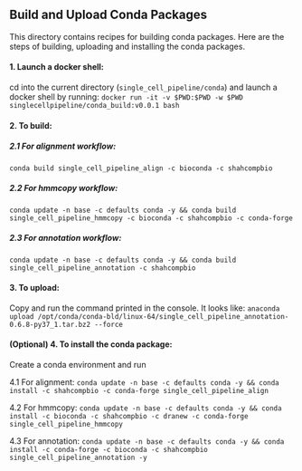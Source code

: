 ## Build and Upload Conda Packages 
This directory contains recipes for building conda packages. Here are the steps of building, uploading and installing the conda packages.

#### 1. Launch a docker shell:
cd into the current directory (```single_cell_pipeline/conda```) and launch a docker shell by running: 
```docker run -it -v $PWD:$PWD -w $PWD singlecellpipeline/conda_build:v0.0.1 bash```

#### 2. To build: 
##### 2.1 For alignment workflow: 

```conda build single_cell_pipeline_align -c bioconda -c shahcompbio```

##### 2.2 For hmmcopy workflow: 

```conda update -n base -c defaults conda -y && conda build single_cell_pipeline_hmmcopy -c bioconda -c shahcompbio -c conda-forge``` 

##### 2.3 For annotation workflow: 

```conda update -n base -c defaults conda -y && conda build single_cell_pipeline_annotation -c shahcompbio``` 

#### 3. To upload: 
Copy and run the command printed in the console. It looks like:
```anaconda upload /opt/conda/conda-bld/linux-64/single_cell_pipeline_annotation-0.6.8-py37_1.tar.bz2 --force```

#### (Optional) 4. To install the conda package: 
Create a conda environment and run 

4.1 For alignment: ```conda update -n base -c defaults conda -y && conda install -c shahcompbio -c conda-forge single_cell_pipeline_align ```

4.2 For hmmcopy: ```conda update -n base -c defaults conda -y && conda install -c bioconda -c shahcompbio -c dranew -c conda-forge single_cell_pipeline_hmmcopy```

4.3 For annotation: ```conda update -n base -c defaults conda -y && conda install -c conda-forge -c bioconda -c shahcompbio single_cell_pipeline_annotation -y ```

